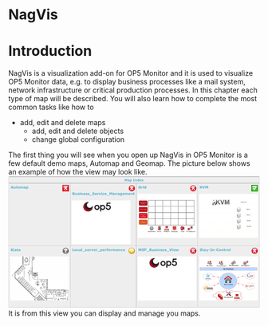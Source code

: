 # NagVis

# Introduction

NagVis is a visualization add-on for OP5 Monitor and it is used to visualize OP5 Monitor data, e.g. to display business processes like a mail system, network infrastructure or critical production processes.
In this chapter each type of map will be described. You will also learn how to complete the most common tasks like how to

- add, edit and delete maps
  - add, edit and delete objects
  - change global configuration

The first thing you will see when you open up NagVis in OP5 Monitor is a few default demo maps, Automap and Geomap.
The picture below shows an example of how the view may look like.
![](attachments/16482344/16678933.png)
It is from this view you can display and manage you maps.
